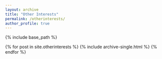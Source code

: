```yaml
---
layout: archive
title: "Other Interests"
permalink: /otherinterests/
author_profile: true
---
```


{% include base_path %}

{% for post in site.otherinterests %}
  {% include archive-single.html %}
{% endfor %}
